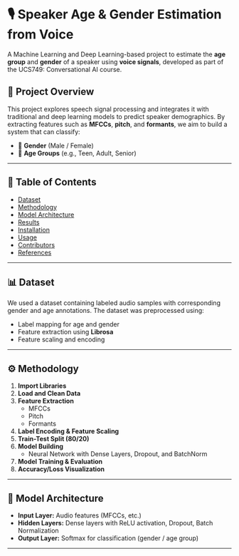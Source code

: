 # 🎙️ Speaker Age & Gender Estimation from Voice

A Machine Learning and Deep Learning-based project to estimate the **age group** and **gender** of a speaker using **voice signals**, developed as part of the UCS749: Conversational AI course.

## 📌 Project Overview

This project explores speech signal processing and integrates it with traditional and deep learning models to predict speaker demographics. By extracting features such as **MFCCs**, **pitch**, and **formants**, we aim to build a system that can classify:

- 👤 **Gender** (Male / Female)
- 🧓 **Age Groups** (e.g., Teen, Adult, Senior)

---

## 📂 Table of Contents

- [Dataset](#dataset)
- [Methodology](#methodology)
- [Model Architecture](#model-architecture)
- [Results](#results)
- [Installation](#installation)
- [Usage](#usage)
- [Contributors](#contributors)
- [References](#references)

---

## 📊 Dataset

We used a dataset containing labeled audio samples with corresponding gender and age annotations. The dataset was preprocessed using:
- Label mapping for age and gender
- Feature extraction using **Librosa**
- Feature scaling and encoding

---

## ⚙️ Methodology

1. **Import Libraries**
2. **Load and Clean Data**
3. **Feature Extraction**
   - MFCCs
   - Pitch
   - Formants
4. **Label Encoding & Feature Scaling**
5. **Train-Test Split (80/20)**
6. **Model Building**
   - Neural Network with Dense Layers, Dropout, and BatchNorm
7. **Model Training & Evaluation**
8. **Accuracy/Loss Visualization**

---

## 🧠 Model Architecture

- **Input Layer:** Audio features (MFCCs, etc.)
- **Hidden Layers:** Dense layers with ReLU activation, Dropout, Batch Normalization
- **Output Layer:** Softmax for classification (gender / age group)

---
